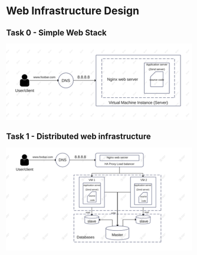 # Web Infrastructure Design

## Task 0 - Simple Web Stack
![alt text](https://github.com/stephenoba/alx-system_engineering-devops/blob/main/0x09-web_infrastructure_design/images/simple_web_stack.png?raw=true)

## Task 1 - Distributed web infrastructure
![alt text](https://github.com/stephenoba/alx-system_engineering-devops/blob/main/0x09-web_infrastructure_design/images/dist_sys.png?raw=true)
